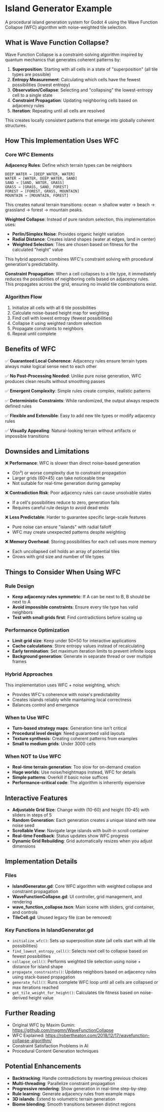 # Island Generator Example

A procedural island generation system for Godot 4 using the Wave Function Collapse (WFC) algorithm with noise-weighted tile selection.

## What is Wave Function Collapse?

Wave Function Collapse is a constraint-solving algorithm inspired by quantum mechanics that generates coherent patterns by:

1. **Superposition**: Starting with all cells in a state of "superposition" (all tile types are possible)
2. **Entropy Measurement**: Calculating which cells have the fewest possibilities (lowest entropy)
3. **Observation/Collapse**: Selecting and "collapsing" the lowest-entropy cell to a single state
4. **Constraint Propagation**: Updating neighboring cells based on adjacency rules
5. **Iteration**: Repeating until all cells are resolved

This creates locally consistent patterns that emerge into globally coherent structures.

## How This Implementation Uses WFC

### Core WFC Elements

**Adjacency Rules**: Define which terrain types can be neighbors
```gdscript
DEEP_WATER → [DEEP_WATER, WATER]
WATER → [WATER, DEEP_WATER, SAND]
SAND → [SAND, WATER, GRASS]
GRASS → [GRASS, SAND, FOREST]
FOREST → [FOREST, GRASS, MOUNTAIN]
MOUNTAIN → [MOUNTAIN, FOREST]
```

This creates natural terrain transitions: ocean → shallow water → beach → grassland → forest → mountain peaks.

**Weighted Collapse**: Instead of pure random selection, this implementation uses:
- **Perlin/Simplex Noise**: Provides organic height variation
- **Radial Distance**: Creates island shapes (water at edges, land in center)
- **Weighted Selection**: Tiles are chosen based on fitness for the calculated "height" value

This hybrid approach combines WFC's constraint solving with procedural generation's predictability.

**Constraint Propagation**: When a cell collapses to a tile type, it immediately reduces the possibilities of neighboring cells based on adjacency rules. This propagates across the grid, ensuring no invalid tile combinations exist.

### Algorithm Flow

1. Initialize all cells with all 6 tile possibilities
2. Calculate noise-based height map for weighting
3. Find cell with lowest entropy (fewest possibilities)
4. Collapse it using weighted random selection
5. Propagate constraints to neighbors
6. Repeat until complete

## Benefits of WFC

✅ **Guaranteed Local Coherence**: Adjacency rules ensure terrain types always make logical sense next to each other

✅ **No Post-Processing Needed**: Unlike pure noise generation, WFC produces clean results without smoothing passes

✅ **Emergent Complexity**: Simple rules create complex, realistic patterns

✅ **Deterministic Constraints**: While randomized, the output always respects defined rules

✅ **Flexible and Extensible**: Easy to add new tile types or modify adjacency rules

✅ **Visually Appealing**: Natural-looking terrain without artifacts or impossible transitions

## Downsides and Limitations

❌ **Performance**: WFC is slower than direct noise-based generation
   - O(n²) or worse complexity due to constraint propagation
   - Larger grids (60×45) can take noticeable time
   - Not suitable for real-time generation during gameplay

❌ **Contradiction Risk**: Poor adjacency rules can cause unsolvable states
   - If a cell's possibilities reduce to zero, generation fails
   - Requires careful rule design to avoid dead ends

❌ **Less Predictable**: Harder to guarantee specific large-scale features
   - Pure noise can ensure "islands" with radial falloff
   - WFC may create unexpected patterns despite weighting

❌ **Memory Overhead**: Storing possibilities for each cell uses more memory
   - Each uncollapsed cell holds an array of potential tiles
   - Grows with grid size and number of tile types

## Things to Consider When Using WFC

### Rule Design
- **Keep adjacency rules symmetric**: If A can be next to B, B should be next to A
- **Avoid impossible constraints**: Ensure every tile type has valid neighbors
- **Test with small grids first**: Find contradictions before scaling up

### Performance Optimization
- **Limit grid size**: Keep under 50×50 for interactive applications
- **Cache calculations**: Store entropy values instead of recalculating
- **Early termination**: Set maximum iteration limits to prevent infinite loops
- **Background generation**: Generate in separate thread or over multiple frames

### Hybrid Approaches
This implementation uses WFC + noise weighting, which:
- Provides WFC's coherence with noise's predictability
- Creates islands reliably while maintaining local correctness
- Balances control and emergence

### When to Use WFC
- **Turn-based strategy maps**: Generation time isn't critical
- **Procedural level design**: Need guaranteed valid layouts
- **Texture synthesis**: Creating coherent patterns from examples
- **Small to medium grids**: Under 3000 cells

### When NOT to Use WFC
- **Real-time terrain generation**: Too slow for on-demand creation
- **Huge worlds**: Use noise/heightmaps instead, WFC for details
- **Simple patterns**: Overkill if basic noise suffices
- **Performance-critical code**: The algorithm is inherently expensive

## Interactive Features

- **Adjustable Grid Size**: Change width (10-60) and height (10-45) with sliders in steps of 5
- **Random Generation**: Each generation creates a unique island with new noise seed
- **Scrollable View**: Navigate large islands with built-in scroll container
- **Real-time Feedback**: Status updates show WFC progress
- **Dynamic Grid Rebuilding**: Grid automatically resizes when you adjust dimensions

## Implementation Details

### Files
- **IslandGenerator.gd**: Core WFC algorithm with weighted collapse and constraint propagation
- **WaveFunctionCollapse.gd**: UI controller, grid management, and rendering
- **wave_function_collapse.tscn**: Main scene with sliders, grid container, and controls
- **TileCell.gd**: Unused legacy file (can be removed)

### Key Functions in IslandGenerator.gd
- `initialize_wfc()`: Sets up superposition state (all cells start with all tile possibilities)
- `find_lowest_entropy_cell()`: Selects next cell to collapse based on fewest possibilities
- `collapse_cell()`: Performs weighted tile selection using noise + distance for island shape
- `propagate_constraints()`: Updates neighbors based on adjacency rules using stack-based propagation
- `generate_full()`: Runs complete WFC loop until all cells are collapsed or max iterations reached
- `get_tile_weight_for_height()`: Calculates tile fitness based on noise-derived height value

## Further Reading

- Original WFC by Maxim Gumin: https://github.com/mxgmn/WaveFunctionCollapse
- WFC Explained: https://robertheaton.com/2018/12/17/wavefunction-collapse-algorithm/
- Constraint Satisfaction Problems in AI
- Procedural Content Generation techniques

## Potential Enhancements

- **Backtracking**: Handle contradictions by reverting previous choices
- **Multi-threading**: Parallelize constraint propagation
- **Progressive rendering**: Show generation in real-time step-by-step
- **Rule learning**: Generate adjacency rules from example maps
- **3D islands**: Extend to volumetric terrain generation
- **Biome blending**: Smooth transitions between distinct regions
